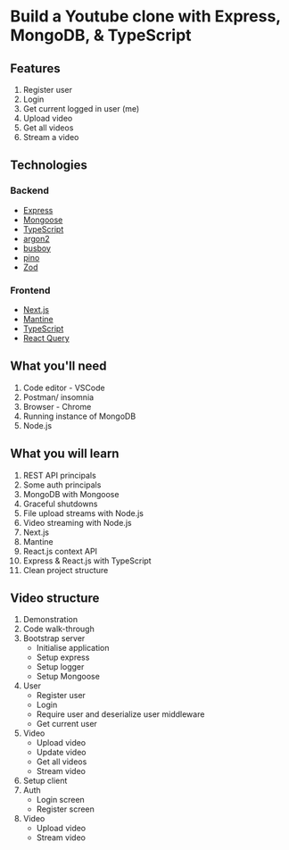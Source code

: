 # Build a Youtube clone with Express, MongoDB, & TypeScript

## Features

1. Register user
2. Login
3. Get current logged in user (me)
4. Upload video
5. Get all videos
6. Stream a video

## Technologies

### Backend

- [Express](https://expressjs.com/)
- [Mongoose](https://www.mongodb.com/)
- [TypeScript](https://www.typescriptlang.org/)
- [argon2](https://www.npmjs.com/package/argon2)
- [busboy](https://www.npmjs.com/package/busboy)
- [pino](https://github.com/pinojs/pino)
- [Zod](https://github.com/colinhacks/zod)

### Frontend

- [Next.js](https://nextjs.org/)
- [Mantine](https://mantine.dev/)
- [TypeScript](https://www.typescriptlang.org/)
- [React Query](https://react-query.tanstack.com/)

## What you'll need

1. Code editor - VSCode
2. Postman/ insomnia
3. Browser - Chrome
4. Running instance of MongoDB
5. Node.js

## What you will learn

1. REST API principals
2. Some auth principals
3. MongoDB with Mongoose
4. Graceful shutdowns
5. File upload streams with Node.js
6. Video streaming with Node.js
7. Next.js
8. Mantine
9. React.js context API
10. Express & React.js with TypeScript
11. Clean project structure

## Video structure

1. Demonstration
2. Code walk-through
3. Bootstrap server
   - Initialise application
   - Setup express
   - Setup logger
   - Setup Mongoose
4. User
   - Register user
   - Login
   - Require user and deserialize user middleware
   - Get current user
5. Video
   - Upload video
   - Update video
   - Get all videos
   - Stream video
6. Setup client
7. Auth
   - Login screen
   - Register screen
8. Video
   - Upload video
   - Stream video
